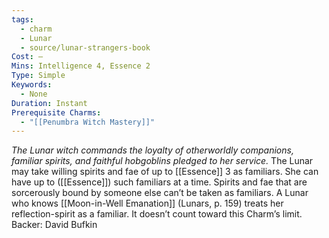 ```yaml
---
tags:
  - charm
  - Lunar
  - source/lunar-strangers-book
Cost: —
Mins: Intelligence 4, Essence 2
Type: Simple
Keywords:
  - None
Duration: Instant
Prerequisite Charms:
  - "[[Penumbra Witch Mastery]]"
---
```

*The Lunar witch commands the loyalty of otherworldly companions, familiar spirits, and faithful hobgoblins pledged to her service.*
The Lunar may take willing spirits and fae of up to [[Essence]] 3 as familiars. She can have up to ([[Essence]]) such familiars at a time. Spirits and fae that are sorcerously bound by someone else can’t be taken as familiars.
A Lunar who knows [[Moon-in-Well Emanation]] (Lunars, p. 159) treats her reflection-spirit as a familiar. It doesn’t count toward this Charm’s limit.
Backer: David Bufkin